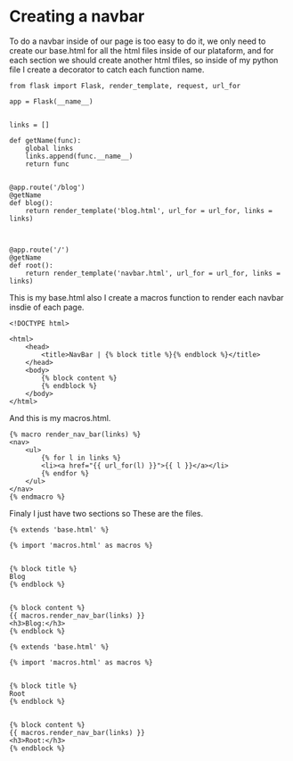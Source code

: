 # Creating a navbar
To do a navbar inside of our page is too easy to do it, we only need to create our base.html for all the html files inside of our plataform, and for each section we should create another html tfiles, so inside of my python file I create a decorator to catch each function name.
```
from flask import Flask, render_template, request, url_for

app = Flask(__name__)


links = []

def getName(func):
    global links
    links.append(func.__name__)
    return func
    

@app.route('/blog')
@getName
def blog():
    return render_template('blog.html', url_for = url_for, links = links)
    


@app.route('/')
@getName
def root():
    return render_template('navbar.html', url_for = url_for, links = links)
```
This is my base.html also I create a macros function to render each navbar insdie of each page.
```
<!DOCTYPE html>

<html>
    <head>
        <title>NavBar | {% block title %}{% endblock %}</title>
    </head>
    <body>
        {% block content %}
        {% endblock %}
    </body>
</html>
```
And this is my macros.html.
```
{% macro render_nav_bar(links) %}
<nav>
    <ul>
        {% for l in links %}
        <li><a href="{{ url_for(l) }}">{{ l }}</a></li>
        {% endfor %}
    </ul>
</nav>
{% endmacro %}
```
Finaly I just have two sections so These are the files.
```
{% extends 'base.html' %}

{% import 'macros.html' as macros %}


{% block title %}
Blog
{% endblock %}


{% block content %}
{{ macros.render_nav_bar(links) }}
<h3>Blog:</h3>
{% endblock %}
```
```
{% extends 'base.html' %}

{% import 'macros.html' as macros %}


{% block title %}
Root
{% endblock %}


{% block content %}
{{ macros.render_nav_bar(links) }}
<h3>Root:</h3>
{% endblock %}
```
